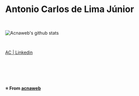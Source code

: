 # Antonio Carlos de Lima Júnior

<br>

![Acnaweb's github stats](https://github-readme-stats.vercel.app/api?username=acnaweb&show_icons=true&hide_border=true)

<br>

  <a href="https://in.linkedin.com/in/acnaweb">AC | Linkedin
  </a>
  
<br><br><br><br>

**⭐️ From [acnaweb](https://github.com/acnaweb)**
